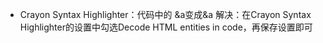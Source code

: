 
* Crayon Syntax Highlighter：代码中的 &a变成&amp;a
解决：在Crayon Syntax Highlighter的设置中勾选Decode HTML entities in code，再保存设置即可
